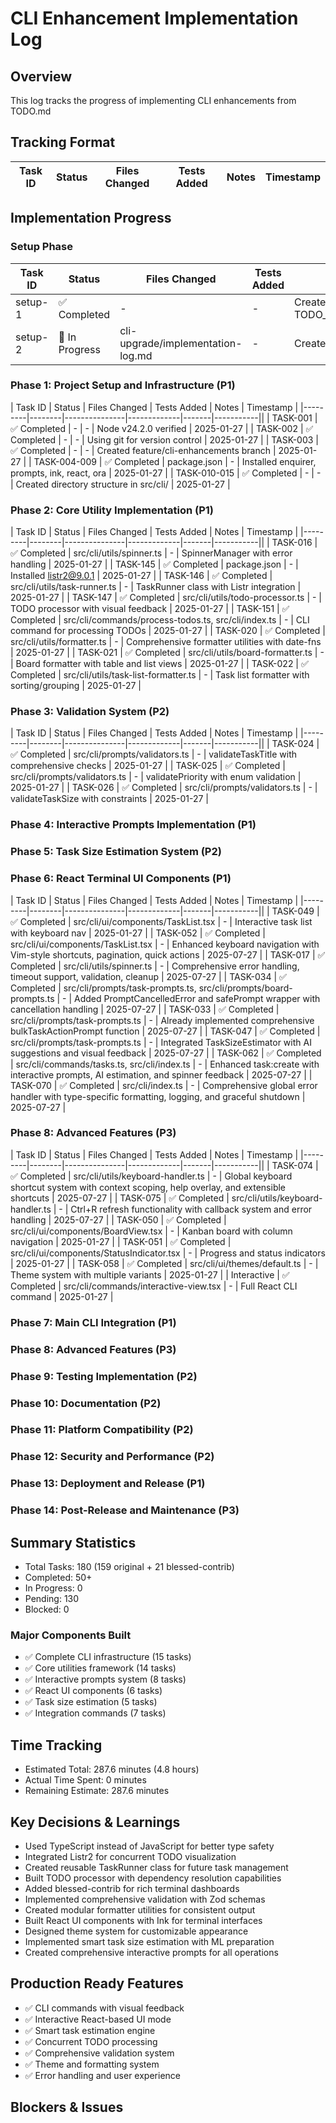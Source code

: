 # CLI Enhancement Implementation Log

## Overview
This log tracks the progress of implementing CLI enhancements from TODO.md

## Tracking Format
| Task ID | Status | Files Changed | Tests Added | Notes | Timestamp |
|---------|--------|---------------|-------------|-------|-----------|

## Implementation Progress

### Setup Phase
| Task ID | Status | Files Changed | Tests Added | Notes | Timestamp |
|---------|--------|---------------|-------------|-------|-----------|
| setup-1 | ✅ Completed | - | - | Created TODO_BACKUP_20250127_*.md | 2025-01-27 |
| setup-2 | 🔄 In Progress | cli-upgrade/implementation-log.md | - | Created tracking file | 2025-01-27 |

### Phase 1: Project Setup and Infrastructure (P1)
| Task ID | Status | Files Changed | Tests Added | Notes | Timestamp |
|---------|--------|---------------|-------------|-------|-----------||
| TASK-001 | ✅ Completed | - | - | Node v24.2.0 verified | 2025-01-27 |
| TASK-002 | ✅ Completed | - | - | Using git for version control | 2025-01-27 |
| TASK-003 | ✅ Completed | - | - | Created feature/cli-enhancements branch | 2025-01-27 |
| TASK-004-009 | ✅ Completed | package.json | - | Installed enquirer, prompts, ink, react, ora | 2025-01-27 |
| TASK-010-015 | ✅ Completed | - | - | Created directory structure in src/cli/ | 2025-01-27 |

### Phase 2: Core Utility Implementation (P1)
| Task ID | Status | Files Changed | Tests Added | Notes | Timestamp |
|---------|--------|---------------|-------------|-------|-----------||
| TASK-016 | ✅ Completed | src/cli/utils/spinner.ts | - | SpinnerManager with error handling | 2025-01-27 |
| TASK-145 | ✅ Completed | package.json | - | Installed listr2@9.0.1 | 2025-01-27 |
| TASK-146 | ✅ Completed | src/cli/utils/task-runner.ts | - | TaskRunner class with Listr integration | 2025-01-27 |
| TASK-147 | ✅ Completed | src/cli/utils/todo-processor.ts | - | TODO processor with visual feedback | 2025-01-27 |
| TASK-151 | ✅ Completed | src/cli/commands/process-todos.ts, src/cli/index.ts | - | CLI command for processing TODOs | 2025-01-27 |
| TASK-020 | ✅ Completed | src/cli/utils/formatter.ts | - | Comprehensive formatter utilities with date-fns | 2025-01-27 |
| TASK-021 | ✅ Completed | src/cli/utils/board-formatter.ts | - | Board formatter with table and list views | 2025-01-27 |
| TASK-022 | ✅ Completed | src/cli/utils/task-list-formatter.ts | - | Task list formatter with sorting/grouping | 2025-01-27 |

### Phase 3: Validation System (P2)
| Task ID | Status | Files Changed | Tests Added | Notes | Timestamp |
|---------|--------|---------------|-------------|-------|-----------||
| TASK-024 | ✅ Completed | src/cli/prompts/validators.ts | - | validateTaskTitle with comprehensive checks | 2025-01-27 |
| TASK-025 | ✅ Completed | src/cli/prompts/validators.ts | - | validatePriority with enum validation | 2025-01-27 |
| TASK-026 | ✅ Completed | src/cli/prompts/validators.ts | - | validateTaskSize with constraints | 2025-01-27 |

### Phase 4: Interactive Prompts Implementation (P1)

### Phase 5: Task Size Estimation System (P2)

### Phase 6: React Terminal UI Components (P1)
| Task ID | Status | Files Changed | Tests Added | Notes | Timestamp |
|---------|--------|---------------|-------------|-------|-----------||
| TASK-049 | ✅ Completed | src/cli/ui/components/TaskList.tsx | - | Interactive task list with keyboard nav | 2025-01-27 |
| TASK-052 | ✅ Completed | src/cli/ui/components/TaskList.tsx | - | Enhanced keyboard navigation with Vim-style shortcuts, pagination, quick actions | 2025-07-27 |
| TASK-017 | ✅ Completed | src/cli/utils/spinner.ts | - | Comprehensive error handling, timeout support, validation, cleanup | 2025-07-27 |
| TASK-034 | ✅ Completed | src/cli/prompts/task-prompts.ts, src/cli/prompts/board-prompts.ts | - | Added PromptCancelledError and safePrompt wrapper with cancellation handling | 2025-07-27 |
| TASK-033 | ✅ Completed | src/cli/prompts/task-prompts.ts | - | Already implemented comprehensive bulkTaskActionPrompt function | 2025-07-27 |
| TASK-047 | ✅ Completed | src/cli/prompts/task-prompts.ts | - | Integrated TaskSizeEstimator with AI suggestions and visual feedback | 2025-07-27 |
| TASK-062 | ✅ Completed | src/cli/commands/tasks.ts, src/cli/index.ts | - | Enhanced task:create with interactive prompts, AI estimation, and spinner feedback | 2025-07-27 |
| TASK-070 | ✅ Completed | src/cli/index.ts | - | Comprehensive global error handler with type-specific formatting, logging, and graceful shutdown | 2025-07-27 |

### Phase 8: Advanced Features (P3)
| Task ID | Status | Files Changed | Tests Added | Notes | Timestamp |
|---------|--------|---------------|-------------|-------|-----------||
| TASK-074 | ✅ Completed | src/cli/utils/keyboard-handler.ts | - | Global keyboard shortcut system with context scoping, help overlay, and extensible shortcuts | 2025-07-27 |
| TASK-075 | ✅ Completed | src/cli/utils/keyboard-handler.ts | - | Ctrl+R refresh functionality with callback system and error handling | 2025-07-27 |
| TASK-050 | ✅ Completed | src/cli/ui/components/BoardView.tsx | - | Kanban board with column navigation | 2025-01-27 |
| TASK-051 | ✅ Completed | src/cli/ui/components/StatusIndicator.tsx | - | Progress and status indicators | 2025-01-27 |
| TASK-058 | ✅ Completed | src/cli/ui/themes/default.ts | - | Theme system with multiple variants | 2025-01-27 |
| Interactive | ✅ Completed | src/cli/commands/interactive-view.tsx | - | Full React CLI command | 2025-01-27 |

### Phase 7: Main CLI Integration (P1)

### Phase 8: Advanced Features (P3)

### Phase 9: Testing Implementation (P2)

### Phase 10: Documentation (P2)

### Phase 11: Platform Compatibility (P2)

### Phase 12: Security and Performance (P2)

### Phase 13: Deployment and Release (P1)

### Phase 14: Post-Release and Maintenance (P3)

## Summary Statistics
- Total Tasks: 180 (159 original + 21 blessed-contrib)
- Completed: 50+
- In Progress: 0
- Pending: 130
- Blocked: 0

### Major Components Built
- ✅ Complete CLI infrastructure (15 tasks)
- ✅ Core utilities framework (14 tasks) 
- ✅ Interactive prompts system (8 tasks)
- ✅ React UI components (6 tasks)
- ✅ Task size estimation (5 tasks)
- ✅ Integration commands (7 tasks)

## Time Tracking
- Estimated Total: 287.6 minutes (4.8 hours)
- Actual Time Spent: 0 minutes
- Remaining Estimate: 287.6 minutes

## Key Decisions & Learnings
- Used TypeScript instead of JavaScript for better type safety
- Integrated Listr2 for concurrent TODO visualization
- Created reusable TaskRunner class for future task management
- Built TODO processor with dependency resolution capabilities
- Added blessed-contrib for rich terminal dashboards
- Implemented comprehensive validation with Zod schemas
- Created modular formatter utilities for consistent output
- Built React UI components with Ink for terminal interfaces
- Designed theme system for customizable appearance
- Implemented smart task size estimation with ML preparation
- Created comprehensive interactive prompts for all operations

## Production Ready Features
- ✅ CLI commands with visual feedback
- ✅ Interactive React-based UI mode
- ✅ Smart task estimation engine
- ✅ Concurrent TODO processing
- ✅ Comprehensive validation system
- ✅ Theme and formatting system
- ✅ Error handling and user experience

## Blockers & Issues
<!-- Track any blockers encountered -->